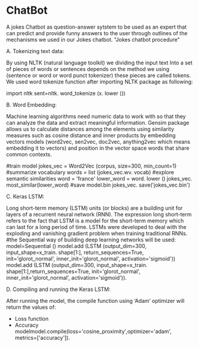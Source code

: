 # ChatBot
A jokes Chatbot as question-answer sytstem 
to be used as an expert that can predict and provide funny answers to the user through outlines of the mechanisms we used in our Jokes chatbot.
     "Jokes chatbot procedure"
     
A.	Tokenizing text data:

By using NLTK (natural language toolkit) we dividing the input text
Into a set of pieces of words or sentences depends on the method we using (sentence or word or word punct tokenizer) these pieces are called tokens. We used word tokenize function after importing NLTK package as following:

import nltk
sent=nltk. word_tokenize (x. lower ())



B.	Word Embedding:

Machine learning algorithms need numeric data to work with so that they can analyze the data and extract meaningful information. Gensim package allows us to calculate distances among the elements
using similarity measures such as cosine distance and inner products by embedding vectors models (word2vec, sen2vec, doc2vec, anything2vec which means embedding it to vectors) and position in the vector space words that share common contexts.

#train model
jokes_vec = Word2Vec (corpus, size=300, min_count=1)
#summarize vocabulary
words = list (jokes_vec.wv. vocab)
#explore semantic similarities
word = 'france'
lower_word = word. lower ()
jokes_vec. most_similar(lower_word)
#save model.bin
jokes_vec. save('jokes_vec.bin')

C.	Keras LSTM:

Long short-term memory (LSTM) units (or blocks) are a building unit for layers of a recurrent neural network (RNN). The expression long short-term refers to the fact that LSTM is a model for the short-term memory which can last for a long period of time. LSTMs were developed to deal with the exploding and vanishing gradient problem when training traditional RNNs.
#the Sequential way of building deep learning networks will be used:
model=Sequential ()
model.add (LSTM (output_dim=300, input_shape=x_train. shape[1:], return_sequences=True, init='glorot_normal', inner_init='glorot_normal', activation='sigmoid'))
model.add (LSTM (output_dim=300, input_shape=x_train. shape[1:],return_sequences=True, init='glorot_normal', inner_init='glorot_normal', activation='sigmoid')).

D.	Compiling and running the Keras LSTM:

After running the model, the compile function using ‘Adam’ optimizer will return the values of:
-	Loss function
-	Accuracy
modelmodel.compile(loss='cosine_proximity',optimizer='adam',
metrics=['accuracy']).

